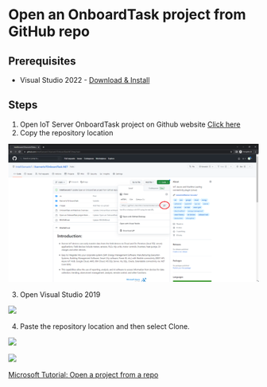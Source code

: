 # Open an OnboardTask project from GitHub repo

## Prerequisites

- Visual Studio 2022 - [Download & Install](https://visualstudio.microsoft.com/downloads/)

## Steps

1) Open IoT Server OnboardTask project on Github website [Click here](https://github.com/IntelliSenseIoT/XserverIoTOnboardTask.NET)
2) Copy the repository location

![](images/GitHub.png)

3) Open Visual Studio 2019

![](images/VS1.png)

4) Paste the repository location and then select Clone.

![](images/VS2.png)

![](images/VS3.png)

[Microsoft Tutorial: Open a project from a repo](https://docs.microsoft.com/en-us/visualstudio/get-started/tutorial-open-project-from-repo-visual-studio-2019?view=vs-2019&tabs=vs168later)
